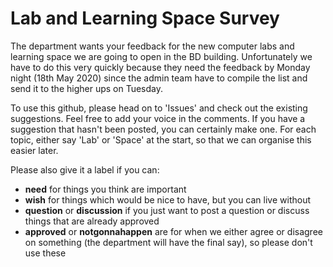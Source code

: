 # Lab and Learning Space Survey

The department wants your feedback for the new computer labs and learning space we are going to open in the BD building. 
Unfortunately we have to do this very quickly because they need the feedback by Monday night (18th May 2020) since
the admin team have to compile the list and send it to the higher ups on Tuesday.

To use this github, please head on to 'Issues' and check out the existing suggestions. Feel free to add your voice in the comments.
If you have a suggestion that hasn't been posted, you can certainly make one. For each topic, either say 'Lab' or 'Space' at the start,
so that we can organise this easier later.

Please also give it a label if you can:
- **need** for things you think are important
- **wish** for things which would be nice to have, but you can live without
- **question** or **discussion** if you just want to post a question or discuss things that are already approved
- **approved** or **notgonnahappen** are for when we either agree or disagree on something (the department will have the final
say), so please don't use these
